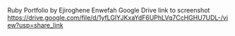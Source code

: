 Ruby Portfolio by Ejiroghene Enwefah
Google Drive link to screenshot
https://drive.google.com/file/d/1yfLGlYJKxaYdF6UPhLVq7CcHGHU7UDL-/view?usp=share_link